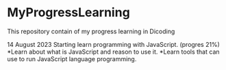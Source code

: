 # MyProgressLearning
This repository contain of my progress learning in Dicoding

14 August 2023
Starting learn programming with JavaScript. (progres 21%)
*Learn about what is JavaScript and reason to use it.
*Learn tools that can use to run JavaScript language programming.
